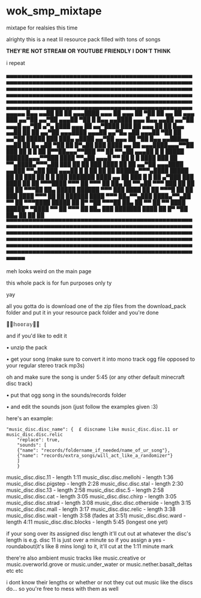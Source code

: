 # wok_smp_mixtape
mixtape for realsies this time

alrighty 
this is a neat lil resource pack filled with tons of songs 

𝐓𝐇𝐄𝐘'𝐑𝐄 𝐍𝐎𝐓 𝐒𝐓𝐑𝐄𝐀𝐌 𝐎𝐑 𝐘𝐎𝐔𝐓𝐔𝐁𝐄 𝐅𝐑𝐈𝐄𝐍𝐃𝐋𝐘 𝐈 𝐃𝐎𝐍'𝐓 𝐓𝐇𝐈𝐍𝐊

i repeat

▄▄▄▄▄▄▄▄▄▄▄▄▄▄▄▄▄▄▄▄▄▄▄▄▄▄▄▄▄▄▄▄▄▄▄▄▄▄▄▄▄▄▄▄▄▄▄▄▄▄▄▄▄▄▄▄▄▄▄▄▄▄▄▄▄▄▄▄▄▄▄▄▄▄▄▄▄▄▄▄▄▄▄▄▄▄▄▄▄▄▄▄▄▄▄▄▄▄▄▄▄▄▄▄▄▄▄▄▄▄▄▄▄▄▄▄▄▄▄▄▄▄▄▄▄▄▄▄▄▄▄▄▄▄▄▄▄▄▄▄▄▄▄▄▄▄▄▄▄▄▄▄▄▄▄▄▄▄▄▄▄▄▄▄▄▄▄▄▄▄▄▄▄▄▄▄▄▄▄▄▄▄▄▄▄▄▄▄▄▄▄▄▄▄▄▄▄▄▄▄▄▄▄▄▄▄▄▄▄▄▄▄▄▄▄▄▄▄▄▄▄▄▄▄▄▄▄▄▄▄▄▄▄▄▄▄▄▄▄▄▄▄▄▄▄▄▄▄▄▄▄▄▄▄▄▄▄▄▄▄▄▄▄▄▄▄▄▄▄▄▄▄▄▄▄▄▄▄▄▄▄▄▄▄▄▄▄▄▄▄▄▄▄▄▄▄▄▄▄▄▄▄▄▄▄
█▄▄ ▄▄██ ██ ██ ▄▄▄████ ▄▄▄ ██ ▄▄▄ ██ ▀██ ██ ▄▄ ██ ▄▄▄ ███ ▄▄▀██ ▄▄▀██ ▄▄▄██ ▀██ █ █▄▄ ▄▄████ ▄▄▄ █▄▄ ▄▄██ ▄▄▀██ ▄▄▄█ ▄▄▀██ ▄▀▄ ████ ▄▄▄ ██ ▄▄▀████ ███ ██ ▄▄▄ ██ ██ █▄▄ ▄▄██ ██ ██ ▄▄▀██ ▄▄▄████ ▄▄▄██ ▄▄▀█▄ ▄██ ▄▄▄██ ▀██ ██ ▄▄▀██ █████ ███ ███▄ ▄████ ▄▄▀██ ▄▄▄ ██ ▀██ █▄▄ ▄▄███▄▄ ▄▄██ ██ █▄ ▄██ ▀██ ██ █▀▄██
███ ████ ▄▄ ██ ▄▄▄████▄▄▄▀▀██ ███ ██ █ █ ██ █▀▀██▄▄▄▀▀███ ▀▀ ██ ▀▀▄██ ▄▄▄██ █ █ █████ ██████▄▄▄▀▀███ ████ ▀▀▄██ ▄▄▄█ ▀▀ ██ █ █ ████ ███ ██ ▀▀▄████▄▀▀▀▄██ ███ ██ ██ ███ ████ ██ ██ ▄▄▀██ ▄▄▄████ ▄▄███ ▀▀▄██ ███ ▄▄▄██ █ █ ██ ██ ██ █████▄▀▀▀▄████ █████ ██ ██ ███ ██ █ █ ███ ███████ ████ ▄▄ ██ ███ █ █ ██ ▄▀███
███ ████ ██ ██ ▀▀▀████ ▀▀▀ ██ ▀▀▀ ██ ██▄ ██ ▀▀▄██ ▀▀▀ ███ ██ ██ ██ ██ ▀▀▀██ ██▄ █████ ██████ ▀▀▀ ███ ████ ██ ██ ▀▀▀█ ██ ██ ███ ████ ▀▀▀ ██ ██ ██████ ████ ▀▀▀ ██▄▀▀▄███ ████▄▀▀▄██ ▀▀ ██ ▀▀▀████ █████ ██ █▀ ▀██ ▀▀▀██ ██▄ ██ ▀▀ ██ ▀▀ ████ █████▀ ▀████ ▀▀ ██ ▀▀▀ ██ ██▄ ███ ███████ ████ ██ █▀ ▀██ ██▄ ██ ██ ██
▀▀▀▀▀▀▀▀▀▀▀▀▀▀▀▀▀▀▀▀▀▀▀▀▀▀▀▀▀▀▀▀▀▀▀▀▀▀▀▀▀▀▀▀▀▀▀▀▀▀▀▀▀▀▀▀▀▀▀▀▀▀▀▀▀▀▀▀▀▀▀▀▀▀▀▀▀▀▀▀▀▀▀▀▀▀▀▀▀▀▀▀▀▀▀▀▀▀▀▀▀▀▀▀▀▀▀▀▀▀▀▀▀▀▀▀▀▀▀▀▀▀▀▀▀▀▀▀▀▀▀▀▀▀▀▀▀▀▀▀▀▀▀▀▀▀▀▀▀▀▀▀▀▀▀▀▀▀▀▀▀▀▀▀▀▀▀▀▀▀▀▀▀▀▀▀▀▀▀▀▀▀▀▀▀▀▀▀▀▀▀▀▀▀▀▀▀▀▀▀▀▀▀▀▀▀▀▀▀▀▀▀▀▀▀▀▀▀▀▀▀▀▀▀▀▀▀▀▀▀▀▀▀▀▀▀▀▀▀▀▀▀▀▀▀▀▀▀▀▀▀▀▀▀▀▀▀▀▀▀▀▀▀▀▀▀▀▀▀▀▀▀▀▀▀▀▀▀▀▀▀▀▀▀▀▀▀▀▀▀▀▀▀▀▀▀▀▀▀▀▀▀▀▀▀

meh looks weird on the main page

this whole pack is for fun purposes only ty

yay

all you gotta do is download one of the zip files from the download_pack folder and put it in your resource pack folder
and you're done 

🎉🎉𝕙𝕠𝕠𝕣𝕒𝕪🎉🎉  


and if you'd like to edit it

• unzip the pack

• get your song (make sure to convert it into mono track ogg file opposed to your regular stereo track mp3s)

oh and make sure the song is under 5:45 (or any other default minecraft disc track)

• put that ogg song in the sounds/records folder

• and edit the sounds json (just follow the examples given :3)


here's an example:
~~~~~~~~~~~~~~~~~~~~~~~~~~~~~~~~~~~~~~~~~~~~~~~~~~~~~~~~~~~~~~~~~~~~~~~~~~~~~~~~~~~~~~~
"music_disc.disc_name": {  £ discname like music_disc.disc.11 or music_disc.disc.relic
    "replace": true,
    "sounds": [
    {"name": "records/foldername_if_needed/name_of_ur_song"},
    {"name": "records/extra_songs/will_act_like_a_randomizer"}
    ]
    }
~~~~~~~~~~~~~~~~~~~~~~~~~~~~~~~~~~~~~~~~~~~~~~~~~~~~~~~~~~~~~~~~~~~~~~~~~~~~~~~~~~~~~~~
music_disc.disc.11 - length 1:11
music_disc.disc.mellohi - length 1:36
music_disc.disc.pigstep - length 2:28
music_disc.disc.stal - length 2:30
music_disc.disc.13 - length 2:58
music_disc.disc.5 - length 2:58
music_disc.disc.cat - length 3:05
music_disc.disc.chirp - length 3:05
music_disc.disc.strad - length 3:08
music_disc.disc.otherside - length 3:15
music_disc.disc.mall - length 3:17
music_disc.disc.relic - length 3:38
music_disc.disc.wait - length 3:58 (fades at 3:51)
music_disc.disc.ward - length 4:11
music_disc.disc.blocks - length 5:45 (longest one yet)

if your song over its assigned disc length it'll cut out at whatever the disc's length is
e.g. disc 11 is just over a minute so if you assign a yes - roundabout(it's like 8 mins long) to it, it'll cut at the 1:11 minute mark


there're also ambient music tracks like 
music.creative or
music.overworld.grove or 
music.under_water or
music.nether.basalt_deltas etc etc

i dont know their lengths or whether or not they cut out music like the discs do... so you're free to mess with them as well

